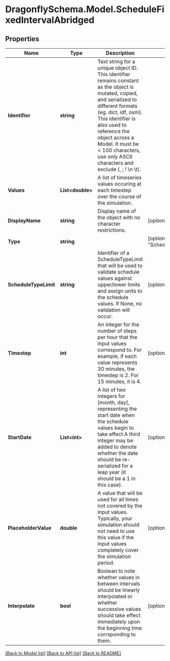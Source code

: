 
# DragonflySchema.Model.ScheduleFixedIntervalAbridged

## Properties

Name | Type | Description | Notes
------------ | ------------- | ------------- | -------------
**Identifier** | **string** | Text string for a unique object ID. This identifier remains constant as the object is mutated, copied, and serialized to different formats (eg. dict, idf, osm). This identifier is also used to reference the object across a Model. It must be &lt; 100 characters, use only ASCII characters and exclude (, ; ! \\n \\t). | 
**Values** | **List&lt;double&gt;** | A list of timeseries values occuring at each timestep over the course of the simulation. | 
**DisplayName** | **string** | Display name of the object with no character restrictions. | [optional] 
**Type** | **string** |  | [optional] [default to "ScheduleFixedIntervalAbridged"]
**ScheduleTypeLimit** | **string** | Identifier of a ScheduleTypeLimit that will be used to validate schedule values against upper/lower limits and assign units to the schedule values. If None, no validation will occur. | [optional] 
**Timestep** | **int** | An integer for the number of steps per hour that the input values correspond to.  For example, if each value represents 30 minutes, the timestep is 2. For 15 minutes, it is 4. | [optional] [default to 1]
**StartDate** | **List&lt;int&gt;** | A list of two integers for [month, day], representing the start date when the schedule values begin to take effect.A third integer may be added to denote whether the date should be re-serialized for a leap year (it should be a 1 in this case). | [optional] 
**PlaceholderValue** | **double** |  A value that will be used for all times not covered by the input values. Typically, your simulation should not need to use this value if the input values completely cover the simulation period. | [optional] [default to 0M]
**Interpolate** | **bool** | Boolean to note whether values in between intervals should be linearly interpolated or whether successive values should take effect immediately upon the beginning time corrsponding to them. | [optional] [default to false]

[[Back to Model list]](../README.md#documentation-for-models)
[[Back to API list]](../README.md#documentation-for-api-endpoints)
[[Back to README]](../README.md)

